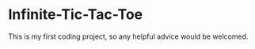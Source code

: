 Infinite-Tic-Tac-Toe
====================
This is my first coding project, so any helpful advice would be welcomed.
